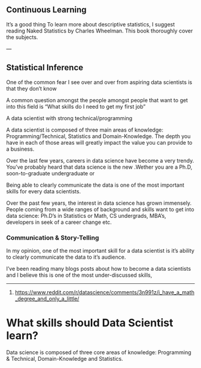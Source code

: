 


## Continuous Learning

It’s a good thing To learn more about descriptive statistics, I suggest reading Naked Statistics by Charles Wheelman. This book thoroughly cover the subjects. 












— 
## Statistical Inference


One of the common fear I see over and over from aspiring data scientists is that they don’t know 


A common question amongst the people amongst people that want to get into this field is “What skills do I need to get my first job” 

A data scientist with strong technical/programming 



A data scientist is composed of three main areas of knowledge: Programming/Technical, Statistics and Domain-Knowledge. The depth you have in each of those areas will greatly impact the value you can provide to a business.


Over the last few years, careers in data science have become a very trendy. You’ve probably heard that data science is the new .Wether you are a Ph.D, soon-to-graduate undergraduate or 

Being able to clearly communicate the data is one of the most important skills for every data scientists. 

Over the past few years, the interest in data science has grown immensely. People coming from a wide ranges of background and skills want to get into data science: Ph.D’s in Statistics or Math, CS undergrads, MBA’s, developers in seek of a career change etc. 
### Communication & Story-Telling

In my opinion, one of the most important skill for a data scientist is it’s ability to clearly communicate the data to it’s audience. 

I’ve been reading many blogs posts about how to become a data scientists and I believe this is one of the most under-discussed skills,



****
1. https://www.reddit.com/r/datascience/comments/3n991z/i_have_a_math_degree_and_only_a_little/



# What skills should Data Scientist learn?

Data science is composed of three core areas of knowledge: Programming & Technical, Domain-Knowledge and Statistics. 


